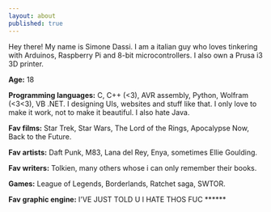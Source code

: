 ```yaml
---
layout: about
published: true
---
```


Hey there! My name is Simone Dassi. I am a italian guy who loves tinkering with Arduinos, Raspberry Pi and 8-bit microcontrollers. I also own a Prusa i3 3D printer.  

**Age:** 18  

**Programming languages:** C, C++ (<3), AVR assembly, Python, Wolfram (<3<3), VB .NET. I designing UIs, websites and stuff like that. I only love to make it work, not to make it beautiful. I also hate Java.  

**Fav films:** Star Trek, Star Wars, The Lord of the Rings, Apocalypse Now, Back to the Future.  

**Fav artists:** Daft Punk, M83, Lana del Rey, Enya, sometimes Ellie Goulding.  

**Fav writers:** Tolkien, many others whose i can only remember their books.  

**Games:** League of Legends, Borderlands, Ratchet saga, SWTOR.  

**Fav graphic engine:** I'VE JUST TOLD U I HATE THOS FUC \*\*\*\*\*\*  

